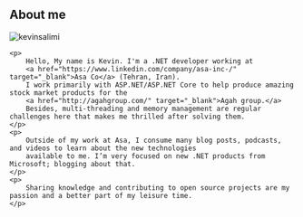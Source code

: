 ﻿
## About me

<div class="myDiv">

![kevinsalimi](/data/Images/about.png)
    
 </div>
<div class="post-colored">
    
    <p>
        Hello, My name is Kevin. I'm a .NET developer working at
        <a href="https://www.linkedin.com/company/asa-inc-/" target="_blank">Asa Co</a> (Tehran, Iran).
        I work primarily with ASP.NET/ASP.NET Core to help produce amazing stock market products for the
        <a href="http://agahgroup.com/" target="_blank">Agah group.</a>
        Besides, multi-threading and memory management are regular challenges here that makes me thrilled after solving them.
    </p>
    <p>
        Outside of my work at Asa, I consume many blog posts, podcasts, and videos to learn about the new technologies
        available to me. I’m very focused on new .NET products from Microsoft; blogging about that.
    </p>
    <p>
        Sharing knowledge and contributing to open source projects are my passion and a better part of my leisure time.
    </p>
    
</div>

